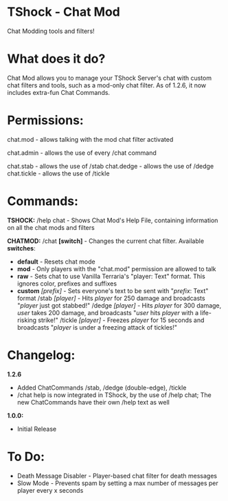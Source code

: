 TShock - Chat Mod
==============
Chat Modding tools and filters!

What does it do?
==============
Chat Mod allows you to manage your TShock Server's chat with custom chat filters and tools, such as a mod-only chat filter.
As of 1.2.6, it now includes extra-fun Chat Commands.

Permissions:
==============
chat.mod - allows talking with the mod chat filter activated

chat.admin - allows the use of every /chat command

chat.stab - allows the use of /stab
chat.dedge - allows the use of /dedge
chat.tickle - allows the use of /tickle

Commands:
==============
**TSHOCK:**
/help chat - Shows Chat Mod's Help File, containing information on all the chat mods and filters

**CHATMOD:**
/chat **[switch]** - Changes the current chat filter. Available **switches**:
 - **default** - Resets chat mode
 - **mod** - Only players with the "chat.mod" permission are allowed to talk
 - **raw** - Sets chat to use Vanilla Terraria's "player: Text" format. This ignores color, prefixes and suffixes
 - **custom** *[prefix]* - Sets everyone's text to be sent with "*prefix*: Text" format
/stab *[player]* - Hits *player* for 250 damage and broadcasts "*player* just got stabbed!"
/dedge *[player]* - Hits *player* for 300 damage, *user* takes 200 damage, and broadcasts "*user* hits *player* with a life-risking strike!"
/tickle *[player]* - Freezes *player* for 15 seconds and broadcasts "*player* is under a freezing attack of tickles!"

Changelog:
==============
**1.2.6**
 - Added ChatCommands /stab, /dedge (double-edge), /tickle
 - /chat help is now integrated in TShock, by the use of /help chat; The new ChatCommands have their own /help text as well

**1.0.0:**
 - Initial Release

To Do:
==============
 - Death Message Disabler - Player-based chat filter for death messages
 - Slow Mode - Prevents spam by setting a max number of messages per player every x seconds